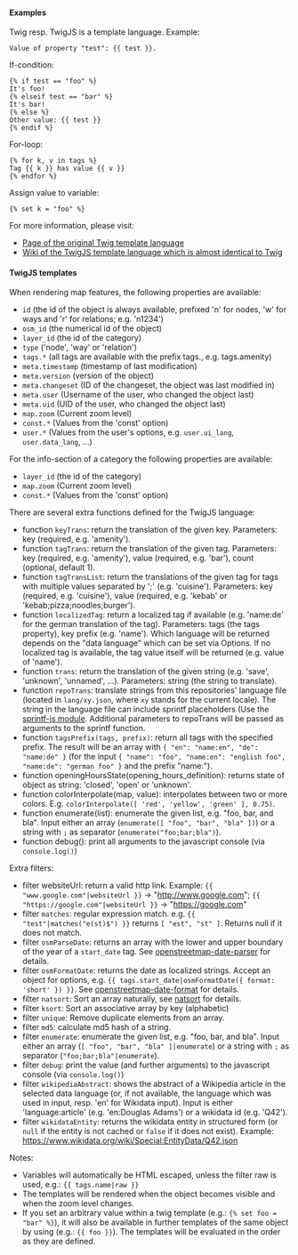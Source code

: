 #### Examples
Twig resp. TwigJS is a template language. Example:
```twig
Value of property "test": {{ test }}.
```

If-condition:
```twig
{% if test == "foo" %}
It's foo!
{% elseif test == "bar" %}
It's bar!
{% else %}
Other value: {{ test }}
{% endif %}
```

For-loop:
```twig
{% for k, v in tags %}
Tag {{ k }} has value {{ v }}
{% endfor %}
```

Assign value to variable:
```twig
{% set k = "foo" %}
```

For more information, please visit:
* [Page of the original Twig template language](https://twig.symfony.com/)
* [Wiki of the TwigJS template language which is almost identical to Twig](https://github.com/twigjs/twig.js/wiki)

#### TwigJS templates
When rendering map features, the following properties are available:
* `id` (the id of the object is always available, prefixed 'n' for nodes, 'w' for ways and 'r' for relations; e.g. 'n1234')
* `osm_id` (the numerical id of the object)
* `layer_id` (the id of the category)
* `type` ('node', 'way' or 'relation')
* `tags.*` (all tags are available with the prefix tags., e.g. tags.amenity)
* `meta.timestamp` (timestamp of last modification)
* `meta.version` (version of the object)
* `meta.changeset` (ID of the changeset, the object was last modified in)
* `meta.user` (Username of the user, who changed the object last)
* `meta.uid` (UID of the user, who changed the object last)
* `map.zoom` (Current zoom level)
* `const.*` (Values from the 'const' option)
* `user.*` (Values from the user's options, e.g. `user.ui_lang`, `user.data_lang`, ...)

For the info-section of a category the following properties are available:
* `layer_id` (the id of the category)
* `map.zoom` (Current zoom level)
* `const.*` (Values from the 'const' option)

There are several extra functions defined for the TwigJS language:
* function `keyTrans`: return the translation of the given key. Parameters: key (required, e.g. 'amenity').
* function `tagTrans`: return the translation of the given tag. Parameters: key (required, e.g. 'amenity'), value (required, e.g. 'bar'), count (optional, default 1).
* function `tagTransList`: return the translations of the given tag for tags with multiple values separated by ';' (e.g. 'cuisine'). Parameters: key (required, e.g. 'cuisine'), value (required, e.g. 'kebab' or 'kebab;pizza;noodles;burger').
* function `localizedTag`: return a localized tag if available (e.g. 'name:de' for the german translation of the tag). Parameters: tags (the tags property), key prefix (e.g. 'name'). Which language will be returned depends on the "data language" which can be set via Options. If no localized tag is available, the tag value itself will be returned (e.g. value of 'name').
* function `trans`: return the translation of the given string (e.g. 'save', 'unknown', 'unnamed', ...). Parameters: string (the string to translate).
* function `repoTrans`: translate strings from this repositories' language file (located in `lang/xy.json`, where `xy` stands for the current locale). The string in the language file can include sprintf placeholders (Use the [sprintf-js module](https://www.npmjs.com/package/sprintf-js). Additional parameters to repoTrans will be passed as arguments to the sprintf function.
* function `tagsPrefix(tags, prefix)`: return all tags with the specified prefix. The result will be an array with `{ "en": "name:en", "de": "name:de" }` (for the input `{ "name": "foo", "name:en": "english foo", "name:de": "german foo" }` and the prefix "name:").
* function openingHoursState(opening_hours_definition): returns state of object as string: 'closed', 'open' or 'unknown'.
* function colorInterpolate(map, value): interpolates between two or more colors. E.g. `colorInterpolate([ 'red', 'yellow', 'green' ], 0.75)`.
* function enumerate(list): enumerate the given list, e.g. "foo, bar, and bla". Input either an array (`enumerate([ "foo", "bar", "bla" ])`) or a string with `;` as separator (`enumerate("foo;bar;bla")`).
* function debug(): print all arguments to the javascript console (via `console.log()`)

Extra filters:
* filter websiteUrl: return a valid http link. Example: `{{ "www.google.com"|websiteUrl }}` -> "http://www.google.com"; `{{ "https://google.com"|websiteUrl }}` -> "https://google.com"
* filter `matches`: regular expression match. e.g. `{{ "test"|matches("e(st)$") }}` returns `[ "est", "st" ]`. Returns null if it does not match.
* filter `osmParseDate`: returns an array with the lower and upper boundary of the year of a `start_date` tag. See [openstreetmap-date-parser](https://github.com/plepe/openstreetmap-date-parser) for details.
* filter `osmFormatDate`: returns the date as localized strings. Accept an object for options, e.g. `{{ tags.start_date|osmFormatDate({ format: 'short' }) }}`. See [openstreetmap-date-format](https://github.com/plepe/openstreetmap-date-format) for details.
* filter `natsort`: Sort an array naturally, see [natsort](https://www.npmjs.com/package/natsort) for details.
* filter `ksort`: Sort an associative array by key (alphabetic)
* filter `unique`: Remove duplicate elements from an array.
* filter `md5`: calculate md5 hash of a string.
* filter `enumerate`: enumerate the given list, e.g. "foo, bar, and bla". Input either an array (`[ "foo", "bar", "bla" ]|enumerate`) or a string with `;` as separator (`"foo;bar;bla"|enumerate`).
* filter `debug`: print the value (and further arguments) to the javascript console (via `console.log()`)
* filter `wikipediaAbstract`: shows the abstract of a Wikipedia article in the selected data language (or, if not available, the language which was used in input, resp. 'en' for Wikidata input). Input is either 'language:article' (e.g. 'en:Douglas Adams') or a wikidata id (e.g. 'Q42').
* filter `wikidataEntity`: returns the wikidata entity in structured form (or `null` if the entity is not cached or `false` if it does not exist). Example: https://www.wikidata.org/wiki/Special:EntityData/Q42.json

Notes:
* Variables will automatically be HTML escaped, unless the filter raw is used, e.g.: `{{ tags.name|raw }}`
* The templates will be rendered when the object becomes visible and when the zoom level changes.
* If you set an arbitrary value within a twig template (e.g.: `{% set foo = "bar" %}`), it will also be available in further templates of the same object by using (e.g.: `{{ foo }}`). The templates will be evaluated in the order as they are defined.
